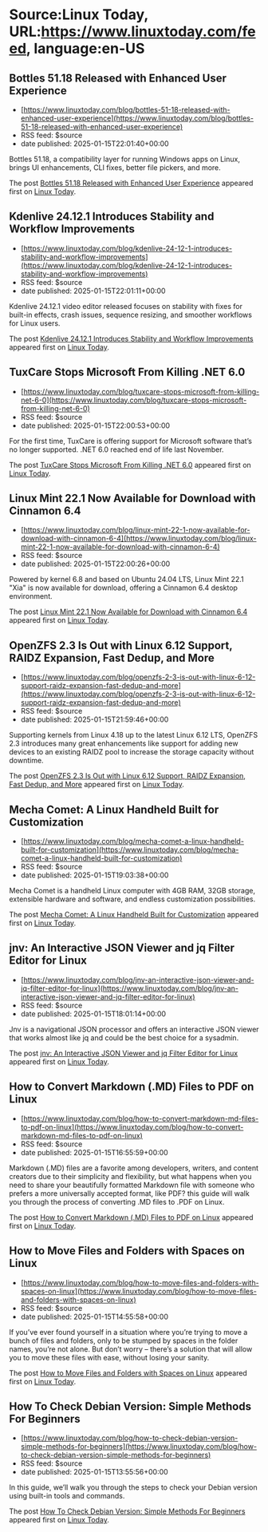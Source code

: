 # Source:Linux Today, URL:https://www.linuxtoday.com/feed, language:en-US

## Bottles 51.18 Released with Enhanced User Experience
 - [https://www.linuxtoday.com/blog/bottles-51-18-released-with-enhanced-user-experience](https://www.linuxtoday.com/blog/bottles-51-18-released-with-enhanced-user-experience)
 - RSS feed: $source
 - date published: 2025-01-15T22:01:40+00:00

<p>Bottles 51.18, a compatibility layer for running Windows apps on Linux, brings UI enhancements, CLI fixes, better file pickers, and more.</p>
<p>The post <a href="https://www.linuxtoday.com/blog/bottles-51-18-released-with-enhanced-user-experience/">Bottles 51.18 Released with Enhanced User Experience</a> appeared first on <a href="https://www.linuxtoday.com">Linux Today</a>.</p>

## Kdenlive 24.12.1 Introduces Stability and Workflow Improvements
 - [https://www.linuxtoday.com/blog/kdenlive-24-12-1-introduces-stability-and-workflow-improvements](https://www.linuxtoday.com/blog/kdenlive-24-12-1-introduces-stability-and-workflow-improvements)
 - RSS feed: $source
 - date published: 2025-01-15T22:01:11+00:00

<p>Kdenlive 24.12.1 video editor released focuses on stability with fixes for built-in effects, crash issues, sequence resizing, and smoother workflows for Linux users.</p>
<p>The post <a href="https://www.linuxtoday.com/blog/kdenlive-24-12-1-introduces-stability-and-workflow-improvements/">Kdenlive 24.12.1 Introduces Stability and Workflow Improvements</a> appeared first on <a href="https://www.linuxtoday.com">Linux Today</a>.</p>

## TuxCare Stops Microsoft From Killing .NET 6.0
 - [https://www.linuxtoday.com/blog/tuxcare-stops-microsoft-from-killing-net-6-0](https://www.linuxtoday.com/blog/tuxcare-stops-microsoft-from-killing-net-6-0)
 - RSS feed: $source
 - date published: 2025-01-15T22:00:53+00:00

<p>For the first time, TuxCare is offering support for Microsoft software that’s no longer supported. .NET 6.0 reached end of life last November.</p>
<p>The post <a href="https://www.linuxtoday.com/blog/tuxcare-stops-microsoft-from-killing-net-6-0/">TuxCare Stops Microsoft From Killing .NET 6.0</a> appeared first on <a href="https://www.linuxtoday.com">Linux Today</a>.</p>

## Linux Mint 22.1 Now Available for Download with Cinnamon 6.4
 - [https://www.linuxtoday.com/blog/linux-mint-22-1-now-available-for-download-with-cinnamon-6-4](https://www.linuxtoday.com/blog/linux-mint-22-1-now-available-for-download-with-cinnamon-6-4)
 - RSS feed: $source
 - date published: 2025-01-15T22:00:26+00:00

<p>Powered by kernel 6.8 and based on Ubuntu 24.04 LTS, Linux Mint 22.1 "Xia" is now available for download, offering a Cinnamon 6.4 desktop environment.</p>
<p>The post <a href="https://www.linuxtoday.com/blog/linux-mint-22-1-now-available-for-download-with-cinnamon-6-4/">Linux Mint 22.1 Now Available for Download with Cinnamon 6.4</a> appeared first on <a href="https://www.linuxtoday.com">Linux Today</a>.</p>

## OpenZFS 2.3 Is Out with Linux 6.12 Support, RAIDZ Expansion, Fast Dedup, and More
 - [https://www.linuxtoday.com/blog/openzfs-2-3-is-out-with-linux-6-12-support-raidz-expansion-fast-dedup-and-more](https://www.linuxtoday.com/blog/openzfs-2-3-is-out-with-linux-6-12-support-raidz-expansion-fast-dedup-and-more)
 - RSS feed: $source
 - date published: 2025-01-15T21:59:46+00:00

<p>Supporting kernels from Linux 4.18 up to the latest Linux 6.12 LTS, OpenZFS 2.3 introduces many great enhancements like support for adding new devices to an existing RAIDZ pool to increase the storage capacity without downtime.</p>
<p>The post <a href="https://www.linuxtoday.com/blog/openzfs-2-3-is-out-with-linux-6-12-support-raidz-expansion-fast-dedup-and-more/">OpenZFS 2.3 Is Out with Linux 6.12 Support, RAIDZ Expansion, Fast Dedup, and More</a> appeared first on <a href="https://www.linuxtoday.com">Linux Today</a>.</p>

## Mecha Comet: A Linux Handheld Built for Customization
 - [https://www.linuxtoday.com/blog/mecha-comet-a-linux-handheld-built-for-customization](https://www.linuxtoday.com/blog/mecha-comet-a-linux-handheld-built-for-customization)
 - RSS feed: $source
 - date published: 2025-01-15T19:03:38+00:00

<p>Mecha Comet is a handheld Linux computer with 4GB RAM, 32GB storage, extensible hardware and software, and endless customization possibilities.</p>
<p>The post <a href="https://www.linuxtoday.com/blog/mecha-comet-a-linux-handheld-built-for-customization/">Mecha Comet: A Linux Handheld Built for Customization</a> appeared first on <a href="https://www.linuxtoday.com">Linux Today</a>.</p>

## jnv: An Interactive JSON Viewer and jq Filter Editor for Linux
 - [https://www.linuxtoday.com/blog/jnv-an-interactive-json-viewer-and-jq-filter-editor-for-linux](https://www.linuxtoday.com/blog/jnv-an-interactive-json-viewer-and-jq-filter-editor-for-linux)
 - RSS feed: $source
 - date published: 2025-01-15T18:01:14+00:00

<p>Jnv is a navigational JSON processor and offers an interactive JSON viewer that works almost like jq and could be the best choice for a sysadmin.</p>
<p>The post <a href="https://www.linuxtoday.com/blog/jnv-an-interactive-json-viewer-and-jq-filter-editor-for-linux/">jnv: An Interactive JSON Viewer and jq Filter Editor for Linux</a> appeared first on <a href="https://www.linuxtoday.com">Linux Today</a>.</p>

## How to Convert Markdown (.MD) Files to PDF on Linux
 - [https://www.linuxtoday.com/blog/how-to-convert-markdown-md-files-to-pdf-on-linux](https://www.linuxtoday.com/blog/how-to-convert-markdown-md-files-to-pdf-on-linux)
 - RSS feed: $source
 - date published: 2025-01-15T16:55:59+00:00

<p>Markdown (.MD) files are a favorite among developers, writers, and content creators due to their simplicity and flexibility, but what happens when you need to share your beautifully formatted Markdown file with someone who prefers a more universally accepted format, like PDF? this guide will walk you through the process of converting .MD files to .PDF on Linux.</p>
<p>The post <a href="https://www.linuxtoday.com/blog/how-to-convert-markdown-md-files-to-pdf-on-linux/">How to Convert Markdown (.MD) Files to PDF on Linux</a> appeared first on <a href="https://www.linuxtoday.com">Linux Today</a>.</p>

## How to Move Files and Folders with Spaces on Linux
 - [https://www.linuxtoday.com/blog/how-to-move-files-and-folders-with-spaces-on-linux](https://www.linuxtoday.com/blog/how-to-move-files-and-folders-with-spaces-on-linux)
 - RSS feed: $source
 - date published: 2025-01-15T14:55:58+00:00

<p>If you’ve ever found yourself in a situation where you’re trying to move a bunch of files and folders, only to be stumped by spaces in the folder names, you’re not alone. But don’t worry – there’s a solution that will allow you to move these files with ease, without losing your sanity.</p>
<p>The post <a href="https://www.linuxtoday.com/blog/how-to-move-files-and-folders-with-spaces-on-linux/">How to Move Files and Folders with Spaces on Linux</a> appeared first on <a href="https://www.linuxtoday.com">Linux Today</a>.</p>

## How To Check Debian Version: Simple Methods For Beginners
 - [https://www.linuxtoday.com/blog/how-to-check-debian-version-simple-methods-for-beginners](https://www.linuxtoday.com/blog/how-to-check-debian-version-simple-methods-for-beginners)
 - RSS feed: $source
 - date published: 2025-01-15T13:55:56+00:00

<p>In this guide, we’ll walk you through the steps to check your Debian version using built-in tools and commands.</p>
<p>The post <a href="https://www.linuxtoday.com/blog/how-to-check-debian-version-simple-methods-for-beginners/">How To Check Debian Version: Simple Methods For Beginners</a> appeared first on <a href="https://www.linuxtoday.com">Linux Today</a>.</p>

